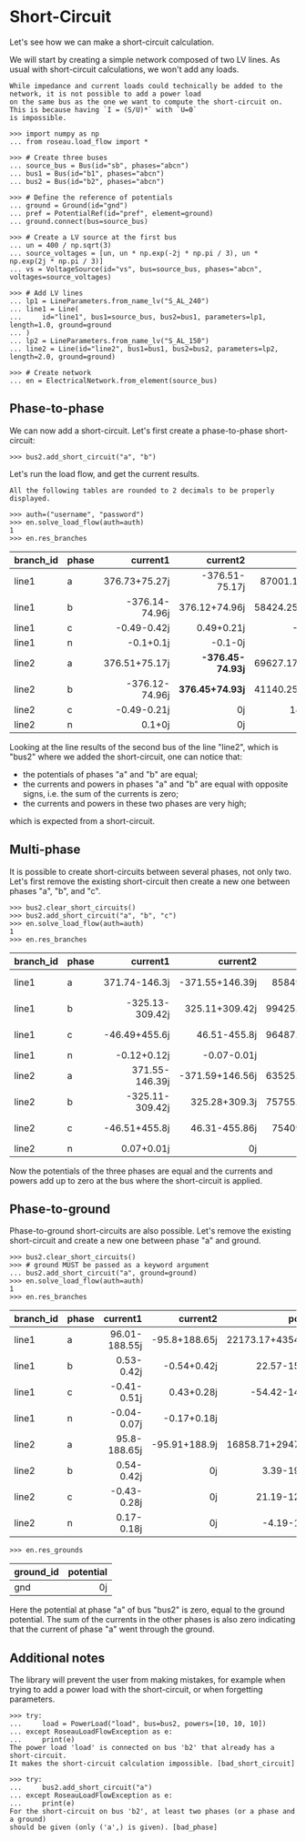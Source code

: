 # Short-Circuit

Let's see how we can make a short-circuit calculation.

We will start by creating a simple network composed of two LV lines. As usual with short-circuit calculations, we
won't add any loads.

```{note}
While impedance and current loads could technically be added to the network, it is not possible to add a power load
on the same bus as the one we want to compute the short-circuit on. This is because having `I = (S/U)*` with `U=0`
is impossible.
```

```pycon
>>> import numpy as np
... from roseau.load_flow import *

>>> # Create three buses
... source_bus = Bus(id="sb", phases="abcn")
... bus1 = Bus(id="b1", phases="abcn")
... bus2 = Bus(id="b2", phases="abcn")

>>> # Define the reference of potentials
... ground = Ground(id="gnd")
... pref = PotentialRef(id="pref", element=ground)
... ground.connect(bus=source_bus)

>>> # Create a LV source at the first bus
... un = 400 / np.sqrt(3)
... source_voltages = [un, un * np.exp(-2j * np.pi / 3), un * np.exp(2j * np.pi / 3)]
... vs = VoltageSource(id="vs", bus=source_bus, phases="abcn", voltages=source_voltages)

>>> # Add LV lines
... lp1 = LineParameters.from_name_lv("S_AL_240")
... line1 = Line(
...     id="line1", bus1=source_bus, bus2=bus1, parameters=lp1, length=1.0, ground=ground
... )
... lp2 = LineParameters.from_name_lv("S_AL_150")
... line2 = Line(id="line2", bus1=bus1, bus2=bus2, parameters=lp2, length=2.0, ground=ground)

>>> # Create network
... en = ElectricalNetwork.from_element(source_bus)
```

## Phase-to-phase

We can now add a short-circuit. Let's first create a phase-to-phase short-circuit:

```pycon
>>> bus2.add_short_circuit("a", "b")
```

Let's run the load flow, and get the current results.

```{note}
All the following tables are rounded to 2 decimals to be properly displayed.
```

```pycon
>>> auth=("username", "password")
>>> en.solve_load_flow(auth=auth)
1
>>> en.res_branches
```

| branch_id | phase |       current1 |           current2 |             power1 |                  power2 |      potential1 |        potential2 |
|:----------|:------|---------------:|-------------------:|-------------------:|------------------------:|----------------:|------------------:|
| line1     | a     |  376.73+75.27j |     -376.51-75.17j |  87001.18-17383.7j |     -69627.17+24139.23j |       230.94+0j |     190.15-26.15j |
| line1     | b     | -376.14-74.96j |      376.12+74.96j | 58424.25+66571.96j |     -41140.25-59810.05j |    -115.47-200j |    -74.72-173.91j |
| line1     | c     |    -0.49-0.42j |         0.49+0.21j |        -26.73-147j |           -14.9+126.71j |    -115.47+200j |   -117.06+208.26j |
| line1     | n     |      -0.1+0.1j |            -0.1-0j |                 0j |             -0.15+0.85j |              0j |         1.63-8.2j |
| line2     | a     |  376.51+75.17j | **-376.45-74.93j** | 69627.17-24139.23j | **-14217.89+41992.79j** |   190.15-26.15j | **57.69-100.07j** |
| line2     | b     | -376.12-74.96j |  **376.45+74.93j** | 41140.25+59810.05j |  **14217.89-41992.79j** |  -74.72-173.91j | **57.69-100.07j** |
| line2     | c     |    -0.49-0.21j |                 0j |       14.9-126.71j |                      0j | -117.06+208.26j |   -120.25+224.73j |
| line2     | n     |         0.1+0j |                 0j |         0.15-0.85j |                      0j |       1.63-8.2j |        4.88-24.6j |

Looking at the line results of the second bus of the line "line2", which is "bus2" where we added the short-circuit,
one can notice that:

* the potentials of phases "a" and "b" are equal;
* the currents and powers in phases "a" and "b" are equal with opposite signs, i.e. the sum of the currents is zero;
* the currents and powers in these two phases are very high;

which is expected from a short-circuit.

## Multi-phase

It is possible to create short-circuits between several phases, not only two. Let's first remove the existing
short-circuit then create a new one between phases "a", "b", and "c".

```pycon
>>> bus2.clear_short_circuits()
>>> bus2.add_short_circuit("a", "b", "c")
>>> en.solve_load_flow(auth=auth)
1
>>> en.res_branches
```

| branch_id | phase |        current1 |        current2 |             power1 |              power2 |     potential1 |      potential2 |
|:----------|:------|----------------:|----------------:|-------------------:|--------------------:|---------------:|----------------:|
| line1     | a     |   371.74-146.3j | -371.55+146.39j |  85849.16+33785.8j | -63525.86-24647.08j |      230.94-0j |    170.63-0.89j |
| line1     | b     | -325.13-309.42j |  325.11+309.42j | 99425.41+29296.84j | -75755.17-20038.48j |   -115.47-200j |  -91.49-148.71j |
| line1     | c     |   -46.49+455.6j |    46.51-455.8j | 96487.77+43308.67j |  -75409.92-31858.5j |   -115.47+200j |  -85.88+156.68j |
| line1     | n     |     -0.12+0.12j |     -0.07-0.01j |                 0j |          -0.4+0.53j |             0j |      6.74-7.09j |
| line2     | a     |  371.55-146.39j | -371.59+146.56j | 63525.86+24647.08j |    3541.55-1646.58j |   170.63-0.89j | **-6.74+7.09j** |
| line2     | b     | -325.11-309.42j |   325.28+309.3j | 75755.17+20038.48j |       1.41+4388.76j | -91.49-148.71j | **-6.74+7.09j** |
| line2     | c     |   -46.51+455.8j |   46.31-455.86j |  75409.92+31858.5j |   -3542.97-2742.18j | -85.88+156.68j | **-6.74+7.09j** |
| line2     | n     |      0.07+0.01j |              0j |          0.4-0.53j |                  0j |     6.74-7.09j |    20.21-21.26j |

Now the potentials of the three phases are equal and the currents and powers add up to zero at the bus where the
short-circuit is applied.

## Phase-to-ground

Phase-to-ground short-circuits are also possible. Let's remove the existing short-circuit and create a new one
between phase "a" and ground.

```pycon
>>> bus2.clear_short_circuits()
>>> # ground MUST be passed as a keyword argument
... bus2.add_short_circuit("a", ground=ground)
>>> en.solve_load_flow(auth=auth)
1
>>> en.res_branches
```

| branch_id | phase |      current1 |      current2 |             power1 |              power2 |      potential1 |      potential2 |
|:----------|:------|--------------:|--------------:|-------------------:|--------------------:|----------------:|----------------:|
| line1     | a     | 96.01-188.55j | -95.8+188.65j | 22173.17+43543.72j | -16858.71-29476.66j |       230.94+0j |     160.3-7.97j |
| line1     | b     |    0.53-0.42j |   -0.54+0.42j |      22.57-153.79j |       -3.39+192.16j |    -115.47-200j | -166.27-225.68j |
| line1     | c     |   -0.41-0.51j |    0.43+0.28j |     -54.42-141.47j |      -21.19+121.75j |    -115.47+200j | -162.05+176.44j |
| line1     | n     |   -0.04-0.07j |   -0.17+0.18j |                 0j |         4.19+13.62j |              0j |   -50.72-25.69j |
| line2     | a     |  95.8-188.65j | -95.91+188.9j | 16858.71+29476.66j |                  0j |     160.3-7.97j |          **0j** |
| line2     | b     |    0.54-0.42j |            0j |       3.39-192.16j |                  0j | -166.27-225.68j | -267.74-277.02j |
| line2     | c     |   -0.43-0.28j |            0j |      21.19-121.75j |                  0j | -162.05+176.44j | -255.11+129.31j |
| line2     | n     |    0.17-0.18j |            0j |       -4.19-13.62j |                  0j |   -50.72-25.69j |  -152.11-77.04j |

```pycon
>>> en.res_grounds
```

| ground_id | potential |
|:----------|----------:|
| gnd       |        0j |

Here the potential at phase "a" of bus "bus2" is zero, equal to the ground potential. The sum of the currents in the
other phases is also zero indicating that the current of phase "a" went through the ground.

## Additional notes

The library will prevent the user from making mistakes, for example when trying to add a power load with the
short-circuit, or when forgetting parameters.

```pycon
>>> try:
...     load = PowerLoad("load", bus=bus2, powers=[10, 10, 10])
... except RoseauLoadFlowException as e:
...     print(e)
The power load 'load' is connected on bus 'b2' that already has a short-circuit.
It makes the short-circuit calculation impossible. [bad_short_circuit]
```

```pycon
>>> try:
...     bus2.add_short_circuit("a")
... except RoseauLoadFlowException as e:
...     print(e)
For the short-circuit on bus 'b2', at least two phases (or a phase and a ground)
should be given (only ('a',) is given). [bad_phase]
```
